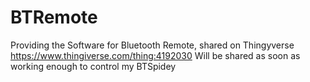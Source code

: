 # BTRemote
Providing the Software for Bluetooth Remote, shared on Thingyverse https://www.thingiverse.com/thing:4192030
Will be shared as soon as working enough to control my BTSpidey
